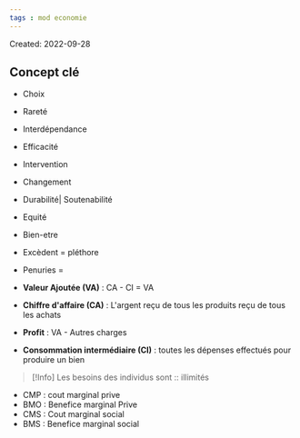```yaml
---
tags : mod economie
---
```

Created: 2022-09-28

## Concept clé
- Choix
- Rareté
- Interdépendance
- Efficacité
- Intervention
- Changement
- Durabilité| Soutenabilité
- Equité
- Bien-etre


- Excèdent = pléthore
- Penuries = 
-  **Valeur Ajoutée (VA)** : CA - CI = VA 
  - **Chiffre d'affaire (CA)** : L'argent reçu de tous les produits reçu de tous les achats 
  - **Profit** : VA - Autres charges 
  - **Consommation intermédiaire (CI)** : toutes les dépenses effectués pour produire un bien

>[!Info]
>Les besoins des individus sont :: illimités
<!--SR:!2023-11-13,67,290-->

- CMP : cout marginal prive
- BMO : Benefice marginal Prive
- CMS : Cout marginal social
- BMS : Benefice marginal social